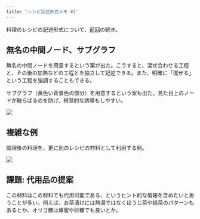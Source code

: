 ```yaml
---
title: 'レシピ記述形式メモ #2'
---
```

料理のレシピの記述形式について、[前回](https://r7kamura.com/articles/2022-05-13-mermaid-recipe-memo)の続き。

無名の中間ノード、サブグラフ
--------------

無名の中間ノードを用意するという案が出た。こうすると、混ぜ合わせる工程と、その後の加熱などの工程とを独立して記述できる。また、明確に「混ぜる」という工程を強調することもできる。

サブグラフ（黄色い背景色の部分）を用意するという案も出た。見た目上のノードが散らばるのを防げ、視覚的な誘導もしやすい。

![](https://lh5.googleusercontent.com/SkfegY0mj_zxRcnQEhbp7PnYz74FPFrjAjJrsceOImeuxXCIy93Y8VOcD6HfM_d6b30RH6tMtWP4zw_hho_ZWnq0QQWCXQ1iz_bgcWv5AvlZuZfJbjEubUF88Fl2jkZcOZ6B4YIlYAOkeXiJUoXZmA)

複雑な例
----

調理後の料理を、更に別のレシピの材料として利用する例。

![](https://lh5.googleusercontent.com/Mhni8_8KKXlKLgEFNSU_HiRLS1EmaHRSjO5tWXLGXP4koL5U0orB1KY7_LmWAxYriyxJTVbUuo3IRPuWlt5_6ZkXhCItl0yNA3J-2r4EMbjKdDtI3Cq8pSiUmnalRrsn2hkGMnRtCwePP6dsYg_NSQ)

課題: 代用品の提案
----------

この材料はこの材料でも代用可能である、というヒント的な情報を含めたいと思うことが多い。例えば、お茶漬けには熱湯ではなくほうじ茶や緑茶のパターンもあるとか、オリゴ糖は蜂蜜や砂糖でも良いとか。
